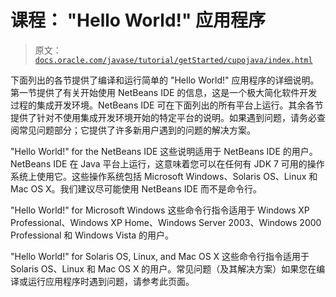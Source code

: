 # 课程： "Hello World!" 应用程序

> 原文：[`docs.oracle.com/javase/tutorial/getStarted/cupojava/index.html`](https://docs.oracle.com/javase/tutorial/getStarted/cupojava/index.html)

下面列出的各节提供了编译和运行简单的 "Hello World!" 应用程序的详细说明。第一节提供了有关开始使用 NetBeans IDE 的信息，这是一个极大简化软件开发过程的集成开发环境。NetBeans IDE 可在下面列出的所有平台上运行。其余各节提供了针对不使用集成开发环境开始的特定平台的说明。如果遇到问题，请务必查阅常见问题部分；它提供了许多新用户遇到的问题的解决方案。

"Hello World!" for the NetBeans IDE 这些说明适用于 NetBeans IDE 的用户。NetBeans IDE 在 Java 平台上运行，这意味着您可以在任何有 JDK 7 可用的操作系统上使用它。这些操作系统包括 Microsoft Windows、Solaris OS、Linux 和 Mac OS X。我们建议尽可能使用 NetBeans IDE 而不是命令行。

"Hello World!" for Microsoft Windows 这些命令行指令适用于 Windows XP Professional、Windows XP Home、Windows Server 2003、Windows 2000 Professional 和 Windows Vista 的用户。

"Hello World!" for Solaris OS, Linux, and Mac OS X 这些命令行指令适用于 Solaris OS、Linux 和 Mac OS X 的用户。常见问题（及其解决方案）如果您在编译或运行应用程序时遇到问题，请参考此页面。
